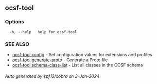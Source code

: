 ## ocsf-tool



### Options

```
  -h, --help   help for ocsf-tool
```

### SEE ALSO

* [ocsf-tool config](ocsf-tool_config.md)	 - Set configuration values for extensions and profiles
* [ocsf-tool generate-proto](ocsf-tool_generate-proto.md)	 - Generate a Proto file
* [ocsf-tool schema-class-list](ocsf-tool_schema-class-list.md)	 - List all classes in the OCSF schema

###### Auto generated by spf13/cobra on 3-Jan-2024
